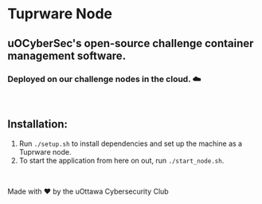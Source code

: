 # Tuprware Node

## uOCyberSec's open-source challenge container management software. 

### Deployed on our challenge nodes in the cloud. ☁️

<br>

## Installation:
1. Run `./setup.sh` to install dependencies and set up the machine as a Tuprware node.
2. To start the application from here on out, run `./start_node.sh`. 

<br>

Made with ❤️ by the uOttawa Cybersecurity Club
